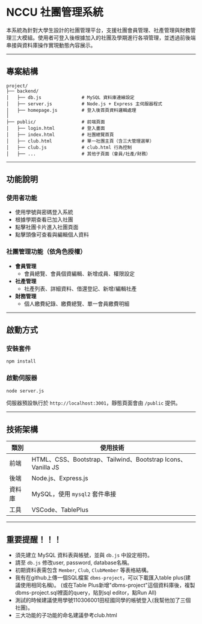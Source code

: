 
# NCCU 社團管理系統

本系統為針對大學生設計的社團管理平台，支援社團會員管理、社產管理與財務管理三大模組。使用者可登入後根據加入的社團及學期進行各項管理，並透過前後端串接與資料庫操作實現動態內容展示。

---

## 專案結構

```
project/
├── backend/
│   ├── db.js               # MySQL 資料庫連線設定
│   ├── server.js           # Node.js + Express 主伺服器程式
│   ├── homepage.js         # 登入後首頁資料邏輯處理
│
├── public/                 # 前端頁面
│   ├── login.html          # 登入畫面
│   ├── index.html          # 社團總覽首頁
│   ├── club.html           # 單一社團主頁（含三大管理選單）
│   ├── club.js             # club.html 行為控制
│   ├── ...                 # 其他子頁面（會員/社產/財務）
```

---

## 功能說明

  ### 使用者功能
  - 使用學號與密碼登入系統
  - 根據學期查看已加入社團
  - 點擊社團卡片進入社團頁面
  - 點擊頭像可查看與編輯個人資料

  ### 社團管理功能（依角色授權）
  - **會員管理**
    - 會員總覽、會員個資編輯、新增成員、權限設定
  - **社產管理**
    - 社產列表、詳細資料、借還登記、新增/編輯社產
  - **財務管理**
    - 個人繳費紀錄、繳費總覽、單一會員繳費明細

---

## 啟動方式

  ### 安裝套件
  ```bash
  npm install
  ```

  ### 啟動伺服器
  ```bash
  node server.js
  ```
  伺服器預設執行於 `http://localhost:3001`，靜態頁面會由 `/public` 提供。

---

## 技術架構

| 類別   | 使用技術                         |
|--------|----------------------------------|
| 前端   | HTML、CSS、Bootstrap、Tailwind、Bootstrap Icons、Vanilla JS |
| 後端   | Node.js、Express.js              |
| 資料庫 | MySQL，使用 `mysql2` 套件串接     |
| 工具   | VSCode、TablePlus               |

---

## 重要提醒！！！

- 須先建立 MySQL 資料表與帳號，並與 `db.js` 中設定相符。
- 請至 `db.js` 修改user, password, database名稱。
- 初期資料表需包含 `Member`, `Club`, `ClubMember` 等表格結構。
- 我有在github上傳一個SQL檔案 `dbms-project`，可以下載匯入table plus(建議使用相同名稱)。 (或在Table Plus新增"dbms-project"這個資料庫後，複製dbms-project.sql裡面的query，貼到sql editor，點Run All)
- 測試的時候建議使用學號110306001田柾國同學的帳號登入(我幫他加了三個社團)。
- 三大功能的子功能的命名建議參考club.html

